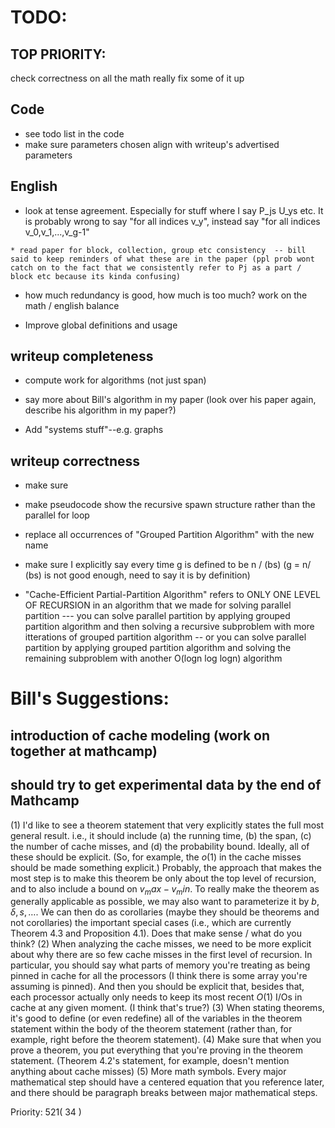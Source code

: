 # TODO:

## TOP PRIORITY:
  check correctness on all the math
  really fix some of it up

## Code
  * see todo list in the code
  * make sure parameters chosen align with writeup's advertised parameters

## English
  *  look at tense agreement. Especially for stuff where I say P_js U_ys etc. It is probably wrong to say "for all indices v_y", instead say "for all indices v_0,v_1,...,v_g-1"

    * read paper for block, collection, group etc consistency  -- bill said to keep reminders of what these are in the paper (ppl prob wont catch on to the fact that we consistently refer to Pj as a part / block etc because its kinda confusing)

  * how much redundancy is good, how much is too much? work on the math / english balance

  * Improve global definitions and usage

## writeup completeness
  * compute work for algorithms (not just span)

  * say more about Bill's algorithm in my paper (look over his paper again, describe his algorithm in my paper?)

  * Add "systems stuff"--e.g. graphs

## writeup correctness
  * make sure 
  * make pseudocode show the recursive spawn structure rather than the parallel for loop 

  * replace all occurrences of "Grouped Partition Algorithm" with the new name
  * make sure I explicitly say every time g is defined to be n / (bs) (g = n/ (bs) is not good enough, need to say it is by definition)
  * "Cache-Efficient Partial-Partition Algorithm" refers to ONLY ONE LEVEL OF RECURSION in an algorithm that we made for solving parallel partition
    --- you can solve parallel partition by applying grouped partition algorithm and then solving a recursive subproblem with more itterations of grouped partition algorithm
    -- or you can solve parallel partition by applying grouped partition algorithm and solving the remaining subproblem with another O(logn log logn) algorithm

# Bill's Suggestions:
## introduction of cache modeling (work on together at mathcamp)
## should try to get experimental data by the end of Mathcamp

(1) I'd like to see a theorem statement that very explicitly states the full most general result. i.e., it should include (a) the running time, (b) the span, (c) the number of cache misses, and (d) the probability bound. Ideally, all of these should be explicit. (So, for example, the $o(1)$ in the cache misses should be made something explicit.) Probably, the approach that makes the most step is to make this theorem be only about the top level of recursion, and to also include a bound on $v_max - v_min$. To really make the theorem as generally applicable as possible, we may also want to parameterize it by $b, \delta, s,\ldots$. We can then do as corollaries (maybe they should be theorems and not corollaries) the important special cases (i.e., which are currently Theorem 4.3 and Proposition 4.1). Does that make sense / what do you think?
(2) When analyzing the cache misses, we need to be more explicit about why there are so few cache misses in the first level of recursion. In particular, you should say what parts of memory you're treating as being pinned in cache for all the processors (I think there is some array you're assuming is pinned). And then you should be explicit that, besides that, each processor actually only needs to keep its most recent $O(1)$ I/Os in cache at any given moment. (I think that's true?)
(3) When stating theorems, it's good to define (or even redefine) all of the variables in the theorem statement within the body of the theorem statement (rather than, for example, right before the theorem statement). 
(4) Make sure that when you prove a theorem, you put everything that you're proving in the theorem statement. (Theorem 4.2's statement, for example, doesn't mention anything about cache misses)
(5) More math symbols. Every major mathematical step should have a centered equation that you reference later, and there should be paragraph breaks between major mathematical steps. 

Priority: 521( 34 )

